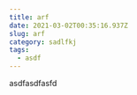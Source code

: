 ```yaml
---
title: arf
date: 2021-03-02T00:35:16.937Z
slug: arf
category: sadlfkj
tags:
  - asdf
---
```

asdfasdfasfd